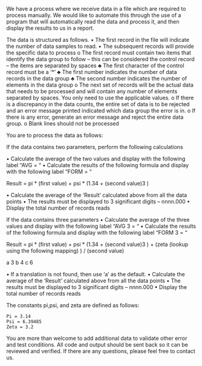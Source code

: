 We have a process where we receive data in a file which are required to process manually. We would like to automate this through the use of a program that will automatically read the data and process it, and then display the results to us in a report.

The data is structured as follows. 
•	The first record in the file will indicate the number of data samples to read.
•	The subsequent records will provide the specific data to process
o	The first record must contain two items that identify the data group to follow – this can be considered the control record – the items are separated by spaces
♣	The first character of the control record must be a ‘*’
♣	The first number indicates the number of data records in the data group
♣	The second number indicates the number of elements in the data group
o	The next set of records will be the actual data that needs to be processed and will contain any number of elements separated by spaces.  You only need to use the applicable values.
o	If there is a discrepancy in the data counts, the entire set of data is to be rejected and an error message printed indicated which data group the error is in.
o	If there is any error, generate an error message and reject the entire data group.
o	Blank lines should not be processed

You are to process the data as follows:

If the data contains two parameters, perform the following calculations

•	Calculate the average of the two values and display with the following label “AVG = “
•	Calculate the results of the following formula and display with the following label “FORM = “

Result = pi * (first value) + psi * (1.34 + (second value)3  ) 

•	Calculate the average of the ‘Result’ calculated above from all the data points
•	The results must be displayed to 3 significant digits – nnnn.000
•	Display the total number of records reads

If the data contains three parameters
•	Calculate the average of the three values and display with the following label “AVG 3 = “
•	Calculate the results of the following formula and display with the following label “FORM 3 = “

Result = pi * (first value) + psi * (1.34 + (second value)3  )  + (zeta (lookup using the following mapping)
) / (second value)

a	 3
b	 4
c	 6

•	If a translation is not found, then use ‘a’ as the default.
•	Calculate the average of the ‘Result’ calculated above from all the data points
•	The results must be displayed to 3 significant digits – nnnn.000
•	Display the total number of records reads


The constants pi,psi, and zeta are defined as follows:

	Pi = 3.14
	Psi = 6.39485
	Zeta = 3.2


You are more than welcome to add additional data to validate other error and test conditions.  All code and output should be sent back so it can be reviewed and verified.  If there are any questions, please feel free to contact us.

